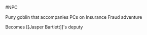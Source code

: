 #NPC

Puny goblin that accompanies PCs on Insurance Fraud adventure

Becomes [[Jasper Bartlett]]'s deputy
